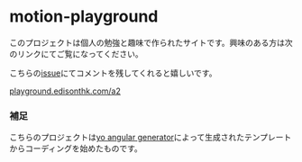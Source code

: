 # motion-playground

このプロジェクトは個人の勉強と趣味で作られたサイトです。興味のある方は次のリンクにてご覧になってください。

こちらの[issue](https://github.com/edisonthk/motion_playground/issues/1)にてコメントを残してくれると嬉しいです。

[playground.edisonthk.com/a2](http://playground.edisonthk.com/a2/)

### 補足

こちらのプロジェクトは[yo angular generator](https://github.com/yeoman/generator-angular)によって生成されたテンプレートからコーディングを始めたものです。

